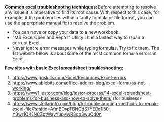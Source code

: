 **Common excel troubleshooting techniques:**  Before attempting to resolve any issue it is imperative to find its root cause. With respect to this case, for example, if the problem lies within a faulty formula or file format, you can use the appropriate manual fix to resolve the problem.
 - You can move or copy your data to a new workbook.
 - "MS Excel Open and Repair" Utility : It is a fastest way to repair a corrupt Excel.
 - Never ignore error messages while typing formulas. Try to fix them. The 1st website below is about some of the most common formula errors in Excel. 


**Few sites with basic Excel spreadsheet troubleshooting:**
1. https://www.goskills.com/Excel/Resources/Excel-errors
2. https://www.ablebits.com/office-addins-blog/excel-formulas-not-working/
3. https://www1.jestor.com/blog/jestor-process/14-excel-spreadsheet-problems-for-business-and-how-to-solve-them/  (for business)
4. https://www.stellarinfo.com/blog/5-troubleshooting-methods-to-repair-excel-file/?srsltid=AfmBOopTBNQdS7YEDq1l50-Y3wr1QKENCZgtWayYupvIwR3db3wuQdQn
